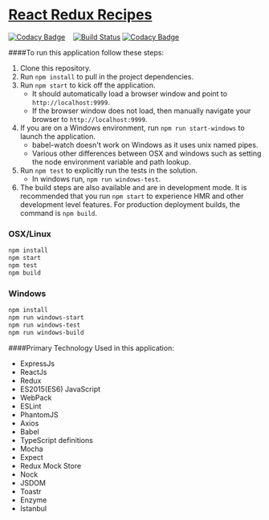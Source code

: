 # <a href='#'>React Redux Recipes</a>


[![Codacy Badge](https://api.codacy.com/project/badge/Grade/7e15c62b3b5e45d09f063ed8f311d2c4)](https://www.codacy.com/app/oshalygin/ReactReduxRecipes?utm_source=github.com&amp;utm_medium=referral&amp;utm_content=oshalygin/ReactReduxRecipes&amp;utm_campaign=badger)
&nbsp;&nbsp; [![Build Status](https://travis-ci.org/oshalygin/ReactReduxRecipes.svg?branch=master)](https://travis-ci.org/oshalygin/ReactReduxRecipes)
[![Codacy Badge](https://api.codacy.com/project/badge/Grade/7e15c62b3b5e45d09f063ed8f311d2c4)](https://www.codacy.com/app/oshalygin/ReactReduxRecipes?utm_source=github.com&amp;utm_medium=referral&amp;utm_content=oshalygin/ReactReduxRecipes&amp;utm_campaign=Badge_Grade)


####To run this application follow these steps:
1.  Clone this repository.
2.  Run  `npm install`  to pull in the project dependencies.
3.  Run  `npm start`  to kick off the application.
    * It should automatically load a browser window and point to  `http://localhost:9999`.
    * If the browser window does not load, then manually navigate your browser to  `http://localhost:9999`.
3.  If you are on a Windows environment, run `npm run start-windows` to launch the application.
    * babel-watch doesn't work on Windows as it uses unix named pipes.
    * Various other differences between OSX and windows such as setting the node environment variable and path lookup.
4.  Run `npm test` to explicitly run the tests in the solution.
    * In windows run, `npm run windows-test`.
5.  The build steps are also available and are in development mode. It is recommended that you run `npm start` to experience HMR and other development level features.  For production deployment builds, the command is `npm build`.

### OSX/Linux
```sh
npm install
npm start
npm test
npm build
```

### Windows
```sh
npm install
npm run windows-start
npm run windows-test
npm run windows-build
```

####Primary Technology Used in this application:
* ExpressJs
* ReactJs
* Redux
* ES2015(ES6) JavaScript
* WebPack
* ESLint
* PhantomJS
* Axios
* Babel
* TypeScript definitions
* Mocha
* Expect
* Redux Mock Store
* Nock
* JSDOM
* Toastr
* Enzyme
* Istanbul